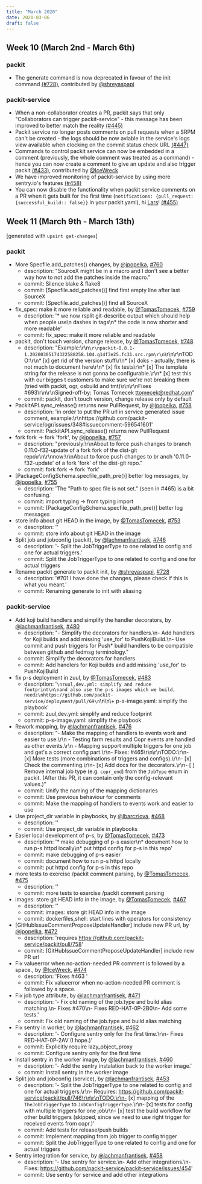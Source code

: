 ```yaml
---
title: "March 2020"
date: 2020-03-06
draft: false
---
```


## Week 10 (March 2nd - March 6th)


### packit
* The generate command is now deprecated in favour of the init command
  [(#728)], contributed by [@shreyaspapi](https://github.com/shreyaspapi)


### packit-service
* When a non-collaborator creates a PR, packit says that only "Collaborators
  can trigger packit-service" - this message has been improved to better match
  the reality [(#445)]
* Packit service no longer posts comments on pull requests when a SRPM can't be
  created - the logs should be now aviable in the service's logs view available
  when clocking on the commit status check URL [(#447)]
* Commands to control packit service can now be embedded in a comment
  (previously, the whole comment was treated as a command) - hence you can now
  create a comment to give an update and also trigger packit [(#433)],
  contributed by [@IceWreck](https://github.com/IceWreck)
* We have improved monitoring of packit-service by using more sentry.io's
  features [(#458)]
* You can now disable the functionality when packit service comments on a PR
  when it gets built for the first time (`notifications: {pull_request:
  {successful_build:: false}}` in your packit.yaml), hi
  [Lars](https://github.com/larskarlitski)! [(#455)]


[(#728)]: https://github.com/packit-service/packit/pull/728
[(#445)]: https://github.com/packit-service/packit-service/pull/445
[(#447)]: https://github.com/packit-service/packit-service/pull/447
[(#433)]: https://github.com/packit-service/packit-service/pull/433
[(#458)]: https://github.com/packit-service/packit-service/pull/458
[(#455)]: https://github.com/packit-service/packit-service/pull/455


## Week 11 (March 9th - March 13th)

[generated with `upsint get-changes`]

### packit
* More Specfile.add_patches() changes, by [@jpopelka](https://github.com/jpopelka), [#760](https://github.com/packit-service/packit/pulls/760)
  * description: "SourceX might be in a macro and I don't see a better way how to not add the patches inside the macro."
  * commit: Silence blake & flake8
  * commit: [Specfile.add_patches()] find first empty line after last SourceX
  * commit: [Specfile.add_patches()] find all SourceX
* fix_spec: make it more reliable and readable, by [@TomasTomecek](https://github.com/TomasTomecek), [#759](https://github.com/packit-service/packit/pulls/759)
  * description: '* we now rsplit git-describe output which should help when people use\n  dashes in tags\n* the code is now shorter and more readable'
  * commit: fix_spec: make it more reliable and readable
* packit, don't touch version, change release, by [@TomasTomecek](https://github.com/TomasTomecek), [#748](https://github.com/packit-service/packit/pulls/748)
  * description: "Example:\r\n```\r\npackit-0.8.1-1.20200305174322588258.104.g14f3e25.fc31.src.rpm\r\n```\r\n\r\nTODO:\r\n* [x] get rid of the version stuff\r\n* [x] doks -
actually, there is not much to document here\r\n* [x] fix tests\r\n* [x] The template string for the release is not gonna be configurable.\r\n* [x] test this with our bigges
t customers to make sure we're not breaking them (tried with packit, ogr, osbuild and tmt)\r\n\r\nFixes #693\r\n\r\nSigned-off-by: Tomas Tomecek <ttomecek@redhat.com>"
  * commit: packit, don't touch version, change release only by default
* PackitAPI.sync_release() returns new PullRequest, by [@jpopelka](https://github.com/jpopelka), [#758](https://github.com/packit-service/packit/pulls/758)
  * description: 'in order to put the PR url in service generated issue comment, example:\r\nhttps://github.com/packit-service/ogr/issues/348#issuecomment-596541601'
  * commit: PackitAPI.sync_release() returns new PullRequest
* fork fork -> fork 'fork', by [@jpopelka](https://github.com/jpopelka), [#757](https://github.com/packit-service/packit/pulls/757)
  * description: "previously:\r\nAbout to force push changes to branch 0.11.0-f32-update of a fork fork of the dist-git repo\r\n\r\nnow:\r\nAbout to force push changes to br
anch '0.11.0-f32-update' of a fork 'fork' of the dist-git repo."
  * commit: fork fork -> fork 'fork'
* [PackageConfigSchema.specfile_path_pre()] better log messages, by [@jpopelka](https://github.com/jpopelka), [#755](https://github.com/packit-service/packit/pulls/755)
  * description: 'The "Path to spec file is not set." (seen in #465) is a bit confusing.'
  * commit: import typing -> from typing import
  * commit: [PackageConfigSchema.specfile_path_pre()] better log messages
* store info about git HEAD in the image, by [@TomasTomecek](https://github.com/TomasTomecek), [#753](https://github.com/packit-service/packit/pulls/753)
  * description: ''
  * commit: store info about git HEAD in the image
* Split job and jobconfig (packit), by [@lachmanfrantisek](https://github.com/lachmanfrantisek), [#746](https://github.com/packit-service/packit/pulls/746)
  * description: '- Split the JobTriggerType to one related to config and one for actual triggers.'
  * commit: Split the JobTriggerType to one related to config and one for actual triggers
* Rename packit generate to packit init, by [@shreyaspapi](https://github.com/shreyaspapi), [#728](https://github.com/packit-service/packit/pulls/728)
  * description: '#701 I have done the changes, please check if this is what you meant.'
  * commit: Renaming generate to init with aliasing


### packit-service

* Add koji build handlers and simplify the handler decorators, by [@lachmanfrantisek](https://github.com/lachmanfrantisek), [#480](https://github.com/packit-service/packit-service/pulls/480)
  * description: "- Simplify the decorators for handlers.\n- Add handlers for Koji builds and add missing 'use_for' to PushKojiBuild.\n- Use commit and push triggers for Push* build handlers to be compatible between github and fedmsg terminology."
  * commit: Simplify the decorators for handlers
  * commit: Add handlers for Koji builds and add missing 'use_for' to PushKojiBuild
* fix p-s deployment in zuul, by [@TomasTomecek](https://github.com/TomasTomecek), [#483](https://github.com/packit-service/packit-service/pulls/483)
  * description: '```\nzuul,dev.yml: simplify and reduce footprint\n\nand also use the p-s images which we build, needz\nhttps://github.com/packit-service/deployment/pull/69\n```\n\n\\+ p-s-image.yaml: simplify the playbook'
  * commit: zuul,dev.yml: simplify and reduce footprint
  * commit: p-s-image.yaml: simplify the playbook
* Rework mapping, by [@lachmanfrantisek](https://github.com/lachmanfrantisek), [#476](https://github.com/packit-service/packit-service/pulls/476)
  * description: "- Make the mapping of handlers to events work and easier to use.\r\n  - Testing farm results and Copr events are handled as other events.\r\n  - Mapping support multiple triggers for one job and get's a correct config part.\r\n- Fixes: #465\r\n\r\nTODO:\r\n- [x] More tests (more combinations of triggers and configs).\r\n- [x] Check the commenting.\r\n- [x] Add docs for the decorators.\r\n- [ ] Remove internal job type (e.g. `copr_end`) from the `JobType` enum in packit. (After this PR, it can contain only the config-relevant values.)"
  * commit: Unify the naming of the mapping dictionaries
  * commit: Use previous behaviour for comments
  * commit: Make the mapping of handlers to events work and easier to use
* Use project_dir variable in playbooks, by [@lbarcziova](https://github.com/lbarcziova), [#468](https://github.com/packit-service/packit-service/pulls/468)
  * description: ''
  * commit: Use project_dir variable in playbooks
* Easier local development of p-s, by [@TomasTomecek](https://github.com/TomasTomecek), [#473](https://github.com/packit-service/packit-service/pulls/473)
  * description: '* make debugging of p-s easier\n* document how to run p-s httpd locally\n* put httpd config for p-s in this repo'
  * commit: make debugging of p-s easier
  * commit: document how to run p-s httpd locally
  * commit: put httpd config for p-s in this repo
* more tests to exercise /packit comment parsing, by [@TomasTomecek](https://github.com/TomasTomecek), [#475](https://github.com/packit-service/packit-service/pulls/475)
  * description: ''
  * commit: more tests to exercise /packit comment parsing
* images: store git HEAD info in the image, by [@TomasTomecek](https://github.com/TomasTomecek), [#467](https://github.com/packit-service/packit-service/pulls/467)
  * description: ''
  * commit: images: store git HEAD info in the image
  * commit: dockerfiles,shell: start lines with operators for consistency
* [GitHubIssueCommentProposeUpdateHandler] include new PR url, by [@jpopelka](https://github.com/jpopelka), [#472](https://github.com/packit-service/packit-service/pulls/472)
  * description: 'requires https://github.com/packit-service/packit/pull/758'
  * commit: [GitHubIssueCommentProposeUpdateHandler] include new PR url
* Fix valueerror when no-action-needed PR comment is followed by a space., by [@IceWreck](https://github.com/IceWreck), [#474](https://github.com/packit-service/packit-service/pulls/474)
  * description: 'Fixes #463 '
  * commit: Fix valueerror when no-action-needed PR comment is followed by a space.
* Fix job type attribute, by [@lachmanfrantisek](https://github.com/lachmanfrantisek), [#471](https://github.com/packit-service/packit-service/pulls/471)
  * description: '- Fix old naming of the job.type and build alias matching.\n- Fixes #470\n- Fixes RED-HAT-0P-2B0\n- Add some tests.'
  * commit: Fix old naming of the job.type and build alias matching
* Fix sentry in worker, by [@lachmanfrantisek](https://github.com/lachmanfrantisek), [#462](https://github.com/packit-service/packit-service/pulls/462)
  * description: '- Configure sentry only for the first time.\r\n- Fixes RED-HAT-0P-2AV (I hope.)'
  * commit: Explicitly require lazy_object_proxy
  * commit: Configure sentry only for the first time
* Install sentry in the worker image, by [@lachmanfrantisek](https://github.com/lachmanfrantisek), [#460](https://github.com/packit-service/packit-service/pulls/460)
  * description: '- Add the sentry instalation back to the worker image.'
  * commit: Install sentry in the worker image
* Split job and jobconfig (service), by [@lachmanfrantisek](https://github.com/lachmanfrantisek), [#453](https://github.com/packit-service/packit-service/pulls/453)
  * description: '- Split the JobTriggerType to one related to config and one for actual triggers.\r\n- Requires: https://github.com/packit-service/packit/pull/746\r\n\r\nTODO:\r\n- [x] mapping of the `TheJobTriggerType` to `JobConfigTriggerType`.\r\n- [x] tests for config with multiple triggers for one job\r\n- [x] test the build workflow for other build triggers (skipped, since we need to use right trigger for received events from copr.)'
  * commit: Add tests for release/push builds
  * commit: Implement mapping from job trigger to config trigger
  * commit: Split the JobTriggerType to one related to config and one for actual triggers
* Sentry integration for service, by [@lachmanfrantisek](https://github.com/lachmanfrantisek), [#458](https://github.com/packit-service/packit-service/pulls/458)
  * description: '- Use sentry for service.\n- Add other integrations.\n- Fixes: https://github.com/packit-service/packit-service/issues/454'
  * commit: Use sentry for service and add other integrations

